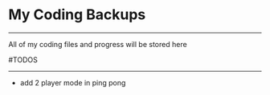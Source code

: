 # My Coding Backups
___
All of my coding files and progress will be stored here

#TODOS
___
* add 2 player mode in ping pong
